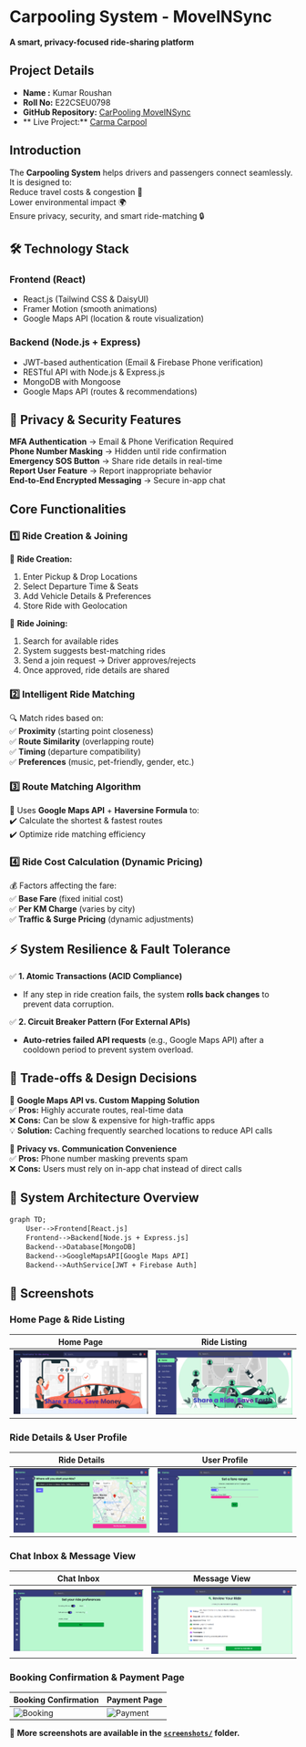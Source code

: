 # Carpooling System - MoveINSync

**A smart, privacy-focused ride-sharing platform**

## Project Details

- **Name :** Kumar Roushan
- **Roll No:** E22CSEU0798
- **GitHub Repository:** [CarPooling MoveINSync](https://github.com/KumarRoushan9234/car_polling_MoveINSync)
- ** Live Project:** [Carma Carpool](https://carma-carpool.vercel.app/)

## Introduction

The **Carpooling System** helps drivers and passengers connect seamlessly. It is designed to:  
 Reduce travel costs & congestion 🚦  
 Lower environmental impact 🌍  
 Ensure privacy, security, and smart ride-matching 🔒

## 🛠 Technology Stack

### Frontend (React)

- React.js (Tailwind CSS & DaisyUI)
- Framer Motion (smooth animations)
- Google Maps API (location & route visualization)

### Backend (Node.js + Express)

- JWT-based authentication (Email & Firebase Phone verification)
- RESTful API with Node.js & Express.js
- MongoDB with Mongoose
- Google Maps API (routes & recommendations)

## 🔐 Privacy & Security Features

**MFA Authentication** → Email & Phone Verification Required  
**Phone Number Masking** → Hidden until ride confirmation  
**Emergency SOS Button** → Share ride details in real-time  
**Report User Feature** → Report inappropriate behavior  
**End-to-End Encrypted Messaging** → Secure in-app chat

## Core Functionalities

### 1️⃣ Ride Creation & Joining

🔹 **Ride Creation:**

1. Enter Pickup & Drop Locations
2. Select Departure Time & Seats
3. Add Vehicle Details & Preferences
4. Store Ride with Geolocation

🔹 **Ride Joining:**

1. Search for available rides
2. System suggests best-matching rides
3. Send a join request → Driver approves/rejects
4. Once approved, ride details are shared

### 2️⃣ Intelligent Ride Matching

🔍 Match rides based on:  
✅ **Proximity** (starting point closeness)  
✅ **Route Similarity** (overlapping route)  
✅ **Timing** (departure compatibility)  
✅ **Preferences** (music, pet-friendly, gender, etc.)

### 3️⃣ Route Matching Algorithm

🚀 Uses **Google Maps API** + **Haversine Formula** to:  
✔️ Calculate the shortest & fastest routes  
✔️ Optimize ride matching efficiency

### 4️⃣ Ride Cost Calculation (Dynamic Pricing)

💰 Factors affecting the fare:  
✅ **Base Fare** (fixed initial cost)  
✅ **Per KM Charge** (varies by city)  
✅ **Traffic & Surge Pricing** (dynamic adjustments)

## ⚡ System Resilience & Fault Tolerance

✅ **1. Atomic Transactions (ACID Compliance)**

- If any step in ride creation fails, the system **rolls back changes** to prevent data corruption.

✅ **2. Circuit Breaker Pattern (For External APIs)**

- **Auto-retries failed API requests** (e.g., Google Maps API) after a cooldown period to prevent system overload.

## 📌 Trade-offs & Design Decisions

🔹 **Google Maps API vs. Custom Mapping Solution**  
✅ **Pros:** Highly accurate routes, real-time data  
❌ **Cons:** Can be slow & expensive for high-traffic apps  
💡 **Solution:** Caching frequently searched locations to reduce API calls

🔹 **Privacy vs. Communication Convenience**  
✅ **Pros:** Phone number masking prevents spam  
❌ **Cons:** Users must rely on in-app chat instead of direct calls

## 📐 System Architecture Overview

```mermaid
graph TD;
    User-->Frontend[React.js]
    Frontend-->Backend[Node.js + Express.js]
    Backend-->Database[MongoDB]
    Backend-->GoogleMapsAPI[Google Maps API]
    Backend-->AuthService[JWT + Firebase Auth]

```

## 📸 Screenshots

### Home Page & Ride Listing

| Home Page                                                 | Ride Listing                                                      |
| --------------------------------------------------------- | ----------------------------------------------------------------- |
| ![Home](screenshots/Screenshot%202025-03-23%20081148.png) | ![Ride Listing](screenshots/Screenshot%202025-03-23%20145338.png) |

### Ride Details & User Profile

| Ride Details                                                      | User Profile                                                      |
| ----------------------------------------------------------------- | ----------------------------------------------------------------- |
| ![Ride Details](screenshots/Screenshot%202025-03-23%20145357.png) | ![User Profile](screenshots/Screenshot%202025-03-23%20145425.png) |

### Chat Inbox & Message View

| Chat Inbox                                                      | Message View                                                      |
| --------------------------------------------------------------- | ----------------------------------------------------------------- |
| ![Chat Inbox](screenshots/Screenshot%202025-03-23%20145437.png) | ![Message View](screenshots/Screenshot%202025-03-23%20145452.png) |

### Booking Confirmation & Payment Page

| Booking Confirmation                                         | Payment Page                                                 |
| ------------------------------------------------------------ | ------------------------------------------------------------ |
| ![Booking](screenshots/Screenshot%202025-03-23%20145504.png) | ![Payment](screenshots/Screenshot%202025-03-23%20145522.png) |

📌 **More screenshots are available in the [`screenshots/`](screenshots/) folder.**
